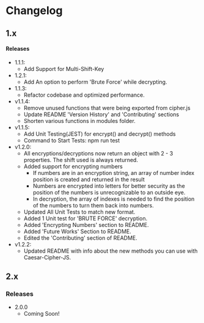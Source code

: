 # Changelog

## 1.x

#### Releases

- 1.1.1:
  - Add Support for Multi-Shift-Key
- 1.2.1:
  - Add An option to perform 'Brute Force' while decrypting.
- 1.1.3: 
  - Refactor codebase and optimized performance.
- v1.1.4: 
  - Remove unused functions that were being exported from cipher.js
  - Update README 'Version History' and 'Contributing' sections
  - Shorten various functions in modules folder.
- v1.1.5:
   - Add Unit Testing(JEST) for encrypt() and decrypt() methods
   - Command to Start Tests: npm run test
- v1.2.0:
   - All encryptions/decryptions now return an object with 2 - 3 properties. The shift used is always returned.
   - Added support for encrypting numbers
     - If numbers are in an encryption string, an array of number index position is created and returned in the result
     - Numbers are encrypted into letters for better security as the position of the numbers is unrecognizable to an outside eye.
     - In decryption, the array of indexes is needed to find the position of the numbers to turn them back into numbers.
   - Updated All Unit Tests to match new format.
   - Added 1 Unit test for 'BRUTE FORCE' decryption.
   - Added 'Encrypting Numbers' section to README.
   - Added 'Future Works' Section to README.
   - Edited the 'Contributing' section of README.
- v1.2.2:
   - Updated README with info about the new methods you can use with Caesar-Cipher-JS.

## 2.x

### Releases

- 2.0.0
  - Coming Soon!